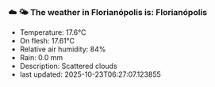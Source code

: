 ### ☁️ 🌤️  The weather in Florianópolis is: Florianópolis

- Temperature: 17.6°C
- On flesh: 17.61°C
- Relative air humidity: 84%
- Rain: 0.0 mm
- Description: Scattered clouds
- last updated: 2025-10-23T06:27:07.123855
